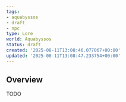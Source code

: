 ```yaml
---
tags:
- aquabyssos
- draft
- npc
type: Lore
world: Aquabyssos
status: draft
created: '2025-08-11T13:08:46.077067+00:00'
updated: '2025-08-11T13:08:47.233754+00:00'
---
```



## Overview

TODO
